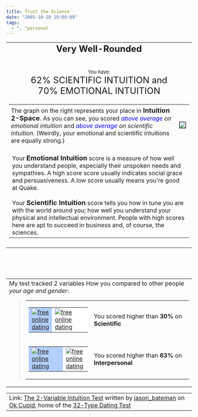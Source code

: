 ```yaml
---
title: Trust the Science
date: "2005-10-28 19:09:09"
tags:
  - ", "personal
---
```

  <table align="center" cellpadding="20"> <tbody><tr> <td align="center"> <font size="5"><b>Very Well-Rounded</b></font><br  /> <br  /><br  /><center><font size="2">You have:</font><br  /> <font size="5">62% SCIENTIFIC INTUITION and<br  /> 70% EMOTIONAL INTUITION</font> </center></td> </tr> <tr> <td> <table width="550"><tbody><tr><td style="padding: 5px;" valign="top"> The graph on the right represents your place in <b><font size="+1">Intuition 2-Space</font></b>. As you can see, you scored <i><font color="blue">above average</font> on emotional intuition</i> and <i><font color="blue">above average</font> on scientific intuition</i>. (Weirdly, your emotional and scientific intuitions are equally strong.) </td><td><div style="border: 1px solid black; max-width: 400px;"><img src="http://is0.okcupid.com/graphics/intuition/ig22.gif" /></div>

</td></tr><tr><td colspan="2"><br  />Your <font size="+1"><b>Emotional Intuition</b></font>
score is a measure of how well you understand people, especially their
unspoken needs and sympathies. A high score score usually indicates
social grace and persuasiveness. A low score usually means you're good
at Quake.<br  /><br  />Your <b><font size="+1">Scientific Intuition</font></b>
score tells you how in tune you are with the world around you; how well
you understand your physical and intellectual environment. People with
high scores here are apt to succeed in business and, of course, the
sciences.</td></tr></tbody></table>
 </td> </tr> <tr> <td align="center">  </td> </tr> </tbody></table> <br  /><br  /><br  /> <table cellpadding="20"> <tbody><tr> <td> <span id="comparisonarea">My test tracked 2 variables How you compared to other people <i>your age and gender</i>:<blockquote><table border="0" cellpadding="0" cellspacing="4"><tbody><tr><td valign="middle"><table bgcolor="black" border="0" cellpadding="0" cellspacing="1"><tbody><tr><td bgcolor="#b2cfff" height="20" width="45"><a href="http://www.okcupid.com"><img src="http://is2.okcupid.com/graphics/0.gif" alt="free online dating" border="0" /></a></td><td bgcolor="white" width="105"><a href="http://www.okcupid.com"><img src="http://is2.okcupid.com/graphics/0.gif" alt="free online dating" border="0" /></a></td></tr></tbody></table></td><td valign="middle">You scored higher than <b>30%</b> on <b>Scientific</b></td></tr><tr><td valign="middle"><table bgcolor="black" border="0" cellpadding="0" cellspacing="1"><tbody><tr><td bgcolor="#b2cfff" height="20" width="95"><a href="http://www.okcupid.com"><img src="http://is2.okcupid.com/graphics/0.gif" alt="free online dating" border="0" /></a></td><td bgcolor="white" width="55"><a href="http://www.okcupid.com"><img src="http://is2.okcupid.com/graphics/0.gif" alt="free online dating" border="0" /></a></td></tr></tbody></table></td><td valign="middle">You scored higher than <b>63%</b> on <b>Interpersonal</b></td></tr></tbody></table></blockquote></span> </td> </tr> </tbody></table> <table cellpadding=20><tr><td>Link: <a href='http://www.okcupid.com/tests/take?testid=3890039532751104124'>The 2-Variable Intuition Test</a> written by <a href='http://www.okcupid.com/profile?tuid=11694560292031626201'>jason_bateman</a> on <a href='http://www.okcupid.com'>Ok Cupid</a>, home of the <a href='http://www.okcupid.com/oktest3'>32-Type Dating Test</a></td></tr></table>

